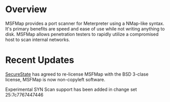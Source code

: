# Overview #
MSFMap provides a port scanner for Meterpreter using a NMap-like syntax. It's primary benefits are speed and ease of use while not writing anything to disk. MSFMap allows penetration testers to rapidly utilize a compromised host to scan internal networks.

# Recent Updates #
[SecureState](http://www.securestate.com/) has agreed to re-license MSFMap with the BSD 3-clase license, MSFMap is now non-copyleft software.

Experimental SYN Scan support has been added in change set 25:7c7767447446